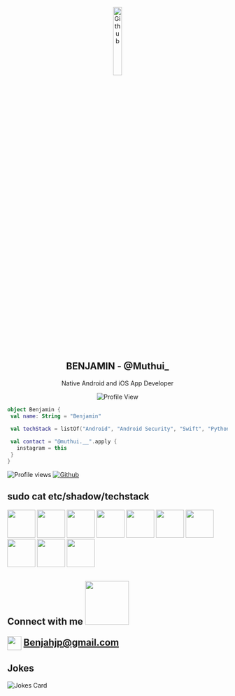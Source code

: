 <p align="center">
 <img width="20%"alt="Github" src="https://octodex.github.com/images/welcometocat.png" />
 <h2 align="center">BENJAMIN - @Muthui_</h2>
 <p align="center">Native Android and iOS App Developer</p>
</p>

<p align="center">
<img alt="Profile View" src="https://gpvc.arturio.dev/BENJAHJP" />
</p>

```kotlin
object Benjamin {
 val name: String = "Benjamin"
 
 val techStack = listOf("Android", "Android Security", "Swift", "Python", "Rust", "Laravel", "Pytorch")

 val contact = "@muthui.__".apply {
   instagram = this
 }
}
```

![Profile views](https://visitor-badge.glitch.me/badge?page_id=BENJAHJP.BENJAHJP)
[![Github](https://img.shields.io/github/followers/BENJAHJP?label=Follow&style=social)](https://github.com/BENJAHJP)

## sudo cat etc/shadow/techstack
<img width ='64px' src ='https://raw.githubusercontent.com/rahulbanerjee26/githubAboutMeGenerator/main/icons/android.svg'> </a>
<img width ='64px' src ='https://raw.githubusercontent.com/rahulbanerjee26/githubAboutMeGenerator/main/icons/kotlin.svg'> </a>
<img width ='64px' src ='https://raw.githubusercontent.com/rahulbanerjee26/githubAboutMeGenerator/main/icons/swift.svg'> </a>
<img width ='64px' src ='https://raw.githubusercontent.com/rahulbanerjee26/githubAboutMeGenerator/main/icons/python.svg'> </a>
<img width ='64px' src ='https://raw.githubusercontent.com/rahulbanerjee26/githubAboutMeGenerator/main/icons/docker.svg'> </a>
<img width ='64px' src ='https://raw.githubusercontent.com/rahulbanerjee26/githubAboutMeGenerator/main/icons/linux.svg'> </a>
<img width ='64px' src ='https://raw.githubusercontent.com/rahulbanerjee26/githubAboutMeGenerator/main/icons/git.svg'> </a>
<img width ='64px' src ='https://raw.githubusercontent.com/rahulbanerjee26/githubAboutMeGenerator/main/icons/rust.svg'> </a>
<img width ='64px' src ='https://raw.githubusercontent.com/rahulbanerjee26/githubAboutMeGenerator/main/icons/pytorch.svg'> </a>
<img width ='64px' src ='https://raw.githubusercontent.com/rahulbanerjee26/githubAboutMeGenerator/main/icons/laravel.svg'> </a>  

<h2> Connect with me <img src='https://raw.githubusercontent.com/ShahriarShafin/ShahriarShafin/main/Assets/handshake.gif' width="100px">
 
<a href = 'https://www.github.com/BENJAHJP'> <img width = '32px' align= 'center' src="https://raw.githubusercontent.com/rahulbanerjee26/githubAboutMeGenerator/main/icons/github.svg"/></a>
<a href = ''>Benjahjp@gmail.com <img width = '32px' align= 'center'></a>

## Jokes
![Jokes Card](https://readme-jokes.vercel.app/api?theme=tokyonight)
